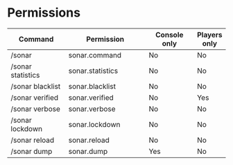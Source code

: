 # Permissions

<table><thead><tr><th width="188">Command</th><th width="259">Permission</th><th width="155">Console only</th><th>Players only</th></tr></thead><tbody><tr><td>/sonar</td><td>sonar.command</td><td>No</td><td>No</td></tr><tr><td>/sonar statistics</td><td>sonar.statistics</td><td>No</td><td>No</td></tr><tr><td>/sonar blacklist</td><td>sonar.blacklist</td><td>No</td><td>No</td></tr><tr><td>/sonar verified</td><td>sonar.verified</td><td>No</td><td>Yes</td></tr><tr><td>/sonar verbose</td><td>sonar.verbose</td><td>No</td><td>No</td></tr><tr><td>/sonar lockdown</td><td>sonar.lockdown</td><td>No</td><td>No</td></tr><tr><td>/sonar reload</td><td>sonar.reload</td><td>No</td><td>No</td></tr><tr><td>/sonar dump</td><td>sonar.dump</td><td>Yes</td><td>No</td></tr></tbody></table>
